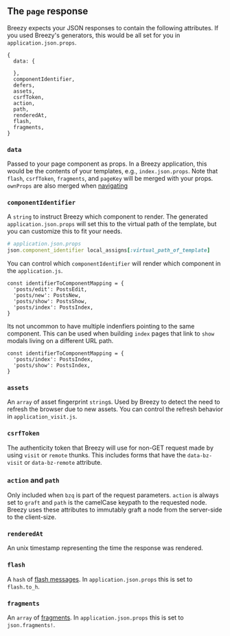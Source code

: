 ## The `page` response
Breezy expects your JSON responses to contain the following attributes. If you
used Breezy's generators, this would be all set for you in
`application.json.props`.

```
{
  data: {

  },
  componentIdentifier,
  defers,
  assets,
  csrfToken,
  action,
  path,
  renderedAt,
  flash,
  fragments,
}
```

### `data`
Passed to your page component as props. In a Breezy application, this would be
the contents of your templates, e.g., `index.json.props`. Note that `flash`,
`csrfToken`, `fragments`, and `pageKey` will be merged with your props.
`ownProps` are also merged when [navigating](docs/react-redux.md#navigateto)

### `componentIdentifier`
A `string` to instruct Breezy which component to render. The generated
`application.json.props` will set this to the virtual path of the template, but
you can customize this to fit your needs.

```ruby
# application.json.props
json.component_identifier local_assigns[:virtual_path_of_template]
```

You can control which `componentIdentifier` will render which component in the
`application.js`.

```
const identifierToComponentMapping = {
  'posts/edit': PostsEdit,
  'posts/new': PostsNew,
  'posts/show': PostsShow,
  'posts/index': PostsIndex,
}
```

Its not uncommon to have multiple indenfiers pointing to the same component.
This can be used when building `index` pages that link to `show ` modals living
on a different URL path.

```
const identifierToComponentMapping = {
  'posts/index': PostsIndex,
  'posts/show': PostsIndex,
}
```

### `assets`
An `array` of asset fingerprint `string`s. Used by Breezy to detect the need to
refresh the browser due to new assets. You can control the refresh behavior in
`application_visit.js`.

### `csrfToken`
The authenticity token that Breezy will use for non-GET request made by using
`visit` or `remote` thunks. This includes forms that have the `data-bz-visit`
or `data-bz-remote` attribute.

### `action` and `path`
Only included when `bzq` is part of the request parameters. `action` is always
set to `graft` and `path` is the camelCase keypath to the requested node.
Breezy uses these attributes to immutably graft a node from the server-side to
the client-size.

### `renderedAt`
An unix timestamp representing the time the response was rendered.

### `flash`
A `hash` of [flash messages](./rails.md#rails-flash). In
`application.json.props` this is set to `flash.to_h`.

### `fragments`
An `array` of [fragments](./updating-fragments.md#fragments). In
`application.json.props` this is set to `json.fragments!`.
